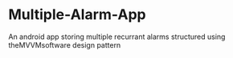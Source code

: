 # Multiple-Alarm-App
An android app storing multiple recurrant alarms structured using theMVVMsoftware design pattern
